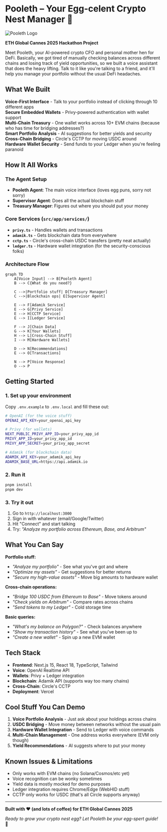 # Pooleth – Your Egg-celent Crypto Nest Manager 🐣

![Pooleth Logo](logo-pooleth.png)

**ETH Global Cannes 2025 Hackathon Project**

Meet Pooleth, your AI-powered crypto CFO and personal mother hen for DeFi. Basically, we got tired of manually checking balances across different chains and losing track of yield opportunities, so we built a voice assistant that does the heavy lifting. Talk to it like you're talking to a friend, and it'll help you manage your portfolio without the usual DeFi headaches.

## What We Built

**Voice-First Interface** - Talk to your portfolio instead of clicking through 10 different apps  
**Secure Embedded Wallets** - Privy-powered authentication with wallet support  
**Multi-Chain Treasury** - One wallet works across 10+ EVM chains (because who has time for bridging addresses?)  
**Smart Portfolio Analysis** - AI suggestions for better yields and security  
**Cross-Chain Bridging** - Circle's CCTP for moving USDC around  
**Hardware Wallet Security** - Send funds to your Ledger when you're feeling paranoid

## How It All Works

### The Agent Setup

- **Pooleth Agent**: The main voice interface (loves egg puns, sorry not sorry)
- **Supervisor Agent**: Does all the actual blockchain stuff
- **Treasury Manager**: Figures out where you should put your money

### Core Services (`src/app/services/`)

- **`privy.ts`** - Handles wallets and transactions
- **`adamik.ts`** - Gets blockchain data from everywhere
- **`cctp.ts`** - Circle's cross-chain USDC transfers (pretty neat actually)
- **`ledger.ts`** - Hardware wallet integration (for the security-conscious folks)

### Architecture Flow

```mermaid
graph TD
    A[Voice Input] --> B[Pooleth Agent]
    B --> C{What do you need?}

    C -->|Portfolio stuff| D[Treasury Manager]
    C -->|Blockchain ops| E[Supervisor Agent]

    E --> F[Adamik Service]
    E --> G[Privy Service]
    E --> H[CCTP Service]
    E --> I[Ledger Service]

    F --> J[Chain Data]
    G --> K[Your Wallets]
    H --> L[Cross-Chain Stuff]
    I --> M[Hardware Wallets]

    D --> N[Recommendations]
    E --> O[Transactions]

    N --> P[Voice Response]
    O --> P
```

## Getting Started

### 1. Set up your environment

Copy `.env.example` to `.env.local` and fill these out:

```bash
# OpenAI (for the voice stuff)
OPENAI_API_KEY=your_openai_api_key

# Privy (for wallets)
NEXT_PUBLIC_PRIVY_APP_ID=your_privy_app_id
PRIVY_APP_ID=your_privy_app_id
PRIVY_APP_SECRET=your_privy_app_secret

# Adamik (for blockchain data)
ADAMIK_API_KEY=your_adamik_api_key
ADAMIK_BASE_URL=https://api.adamik.io
```

### 2. Run it

```bash
pnpm install
pnpm dev
```

### 3. Try it out

1. Go to `http://localhost:3000`
2. Sign in with whatever (email/Google/Twitter)
3. Hit "Connect" and start talking
4. Try: _"Analyze my portfolio across Ethereum, Base, and Arbitrum"_

## What You Can Say

**Portfolio stuff:**

- _"Analyze my portfolio"_ - See what you've got and where
- _"Optimize my assets"_ - Get suggestions for better returns
- _"Secure my high-value assets"_ - Move big amounts to hardware wallet

**Cross-chain operations:**

- _"Bridge 100 USDC from Ethereum to Base"_ - Move tokens around
- _"Check yields on Arbitrum"_ - Compare rates across chains
- _"Send tokens to my Ledger"_ - Cold storage time

**Basic queries:**

- _"What's my balance on Polygon?"_ - Check balances anywhere
- _"Show my transaction history"_ - See what you've been up to
- _"Create a new wallet"_ - Spin up a new EVM wallet

## Tech Stack

- **Frontend**: Next.js 15, React 18, TypeScript, Tailwind
- **Voice**: OpenAI Realtime API
- **Wallets**: Privy + Ledger integration
- **Blockchain**: Adamik API (supports way too many chains)
- **Cross-Chain**: Circle's CCTP
- **Deployment**: Vercel

## Cool Stuff You Can Demo

1. **Voice Portfolio Analysis** - Just ask about your holdings across chains
2. **USDC Bridging** - Move money between networks without the usual pain
3. **Hardware Wallet Integration** - Send to Ledger with voice commands
4. **Multi-Chain Management** - One address works everywhere (EVM only though)
5. **Yield Recommendations** - AI suggests where to put your money

## Known Issues & Limitations

- Only works with EVM chains (no Solana/Cosmos/etc yet)
- Voice recognition can be wonky sometimes
- Yield data is mostly mocked for demo purposes
- Ledger integration requires Chrome/Edge (WebHID stuff)
- CCTP only works for USDC (that's all Circle supports anyway)

---

**Built with ❤️ (and lots of coffee) for ETH Global Cannes 2025**

_Ready to grow your crypto nest egg? Let Pooleth be your egg-spert guide!_ 🐣
